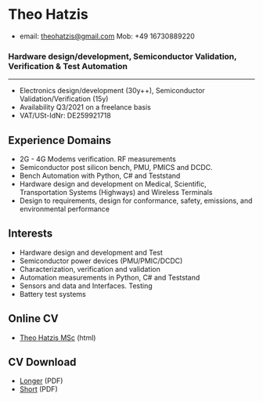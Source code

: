 # Theo Hatzis 

* email: theohatzis@gmail.com		Mob: +49 16730889220


### Hardware design/development, Semiconductor Validation, Verification & Test Automation
----------------------------------------
* Electronics design/development (30y++), Semiconductor Validation/Verification (15y)
* Availability Q3/2021 on a freelance basis 
* VAT/USt-IdNr: DE259921718

## Experience Domains
* 2G - 4G Modems verification. RF measurements 
* Semiconductor post silicon bench, PMU, PMICS and DCDC. 
* Bench Automation with Python, C# and Teststand 
* Hardware design and development on Medical, Scientific, Transportation Systems (Highways) and Wireless Terminals
* Design to requirements, design for conformance, safety, emissions, and environmental performance 

## Interests

* Hardware design and development and Test
* Semiconductor power devices (PMU/PMIC/DCDC) 
* Characterization, verification and validation
* Automation measurements in Python, C# and Teststand
* Sensors and data and Interfaces. Testing  
* Battery test systems 


## Online  CV

* [Theo Hatzis MSc](docs/Theo_Hatzis_3.html) (html)

## CV Download

* [Longer](docs\Theo_Hatzis_2.pdf) (PDF) 
* [Short](docs\Theo_Hatzis_3.pdf) (PDF) 

